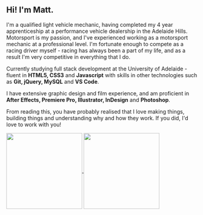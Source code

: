## Hi! I'm Matt.

I'm a qualified light vehicle mechanic, having completed my 4 year apprenticeship at a performance vehicle dealership in the Adelaide Hills. Motorsport is my passion, and I've experienced working as a motorsport mechanic     at a professional level. I'm fortunate enough to compete as a racing driver myself - racing has always been a part of my life, and as a result I'm very competitive in everything that I do.

Currently studying full stack development at the University of Adelaide - fluent in <b>HTML5, CSS3</b> and <b>Javascript</b> with skills in other technologies such as <b>Git, jQuery, MySQL</b> and <b>VS Code</b>.

I have extensive graphic design and film experience, and am proficient in <b>After Effects, Premiere Pro, Illustrator, InDesign</b> and <b>Photoshop</b>. 

From reading this, you have probably realised that I love making things, building things and understanding why and how they work. If you did, I'd love to work with you!

<a href="https://github.com/mattkellyirl/github-readme-stats">
    <img height=200 align="center" src="https://github-readme-stats.vercel.app/api?username=mattkellyirl&show_icons=true&theme=codeSTACKr"/>
  </a>
  <a href="https://github.com/mattkellyirl/convoychat">
    <img height=200 align="center" src="https://github-readme-stats.vercel.app/api/top-langs?username=mattkellyirl&theme=codeSTACKr&layout=compact&langs_count=8&card_width=320"/>
  </a>
<div align="center">
  
</div>
